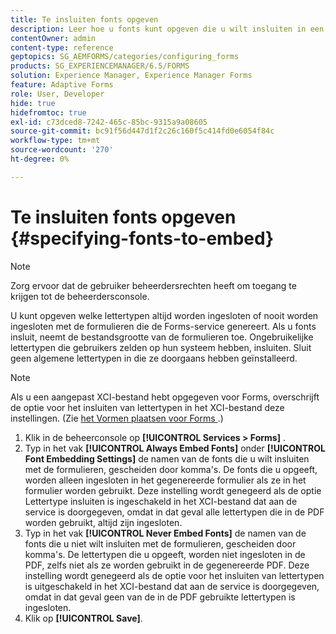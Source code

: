 ```yaml
---
title: Te insluiten fonts opgeven
description: Leer hoe u fonts kunt opgeven die u wilt insluiten in een adaptief formulier. U kunt opgeven welke lettertypen worden ingesloten of nooit worden ingesloten met formulieren die door Forms Service worden gegenereerd.
contentOwner: admin
content-type: reference
geptopics: SG_AEMFORMS/categories/configuring_forms
products: SG_EXPERIENCEMANAGER/6.5/FORMS
solution: Experience Manager, Experience Manager Forms
feature: Adaptive Forms
role: User, Developer
hide: true
hidefromtoc: true
exl-id: c73dced8-7242-465c-85bc-9315a9a08605
source-git-commit: bc91f56d447d1f2c26c160f5c414fd0e6054f84c
workflow-type: tm+mt
source-wordcount: '270'
ht-degree: 0%

---
```


# Te insluiten fonts opgeven {#specifying-fonts-to-embed}

>[!NOTE]
> 
> Zorg ervoor dat de gebruiker beheerdersrechten heeft om toegang te krijgen tot de beheerdersconsole.

U kunt opgeven welke lettertypen altijd worden ingesloten of nooit worden ingesloten met de formulieren die de Forms-service genereert. Als u fonts insluit, neemt de bestandsgrootte van de formulieren toe. Ongebruikelijke lettertypen die gebruikers zelden op hun systeem hebben, insluiten. Sluit geen algemene lettertypen in die ze doorgaans hebben geïnstalleerd.

>[!NOTE]
>
>Als u een aangepast XCI-bestand hebt opgegeven voor Forms, overschrijft de optie voor het insluiten van lettertypen in het XCI-bestand deze instellingen. (Zie [ het Vormen plaatsen voor Forms ](/help/forms/using/admin-help/configuring-locations-forms.md#configuring-locations-for-forms).)

1. Klik in de beheerconsole op **[!UICONTROL Services > Forms]** .
1. Typ in het vak **[!UICONTROL Always Embed Fonts]** onder **[!UICONTROL Font Embedding Settings]** de namen van de fonts die u wilt insluiten met de formulieren, gescheiden door komma&#39;s. De fonts die u opgeeft, worden alleen ingesloten in het gegenereerde formulier als ze in het formulier worden gebruikt. Deze instelling wordt genegeerd als de optie Lettertype insluiten is ingeschakeld in het XCI-bestand dat aan de service is doorgegeven, omdat in dat geval alle lettertypen die in de PDF worden gebruikt, altijd zijn ingesloten.
1. Typ in het vak **[!UICONTROL Never Embed Fonts]** de namen van de fonts die u niet wilt insluiten met de formulieren, gescheiden door komma&#39;s. De lettertypen die u opgeeft, worden niet ingesloten in de PDF, zelfs niet als ze worden gebruikt in de gegenereerde PDF. Deze instelling wordt genegeerd als de optie voor het insluiten van lettertypen is uitgeschakeld in het XCI-bestand dat aan de service is doorgegeven, omdat in dat geval geen van de in de PDF gebruikte lettertypen is ingesloten.
1. Klik op **[!UICONTROL Save]**.
